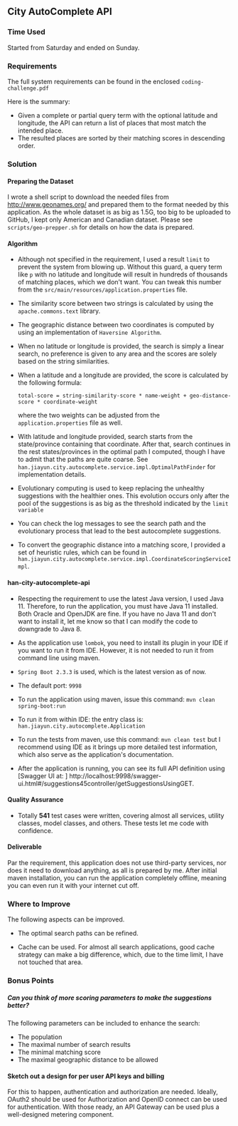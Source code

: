 ## City AutoComplete API

### Time  Used
Started from Saturday and ended on Sunday.

### Requirements

The full system requirements can be found in the enclosed `coding-challenge.pdf`

Here is the summary:
- Given a complete or partial query term with the optional latitude and longitude, the API can
  return a list of places that most match the intended place.
- The resulted places are sorted by their matching scores in descending order.

### Solution

#### Preparing the Dataset

I wrote a shell script to download the needed files from http://www.geonames.org/ and prepared them
to the format needed by this application. As the whole dataset is as big as 1.5G, too big to be
uploaded to GitHub, I kept only American and Canadian dataset. Please see `scripts/geo-prepper.sh`
for details on how the data is prepared.

#### Algorithm

- Although not specified in the requirement, I used a result `limit` to prevent the system from
  blowing up. Without this guard, a query term like `p` with no latitude and longitude will result in
  hundreds of thousands of matching places, which we don't want. You can tweak this number from the
  `src/main/resources/application.properties` file.

- The similarity score between two strings is calculated by using the `apache.commons.text` library.

- The geographic distance between two coordinates is computed by using an implementation of
  `Haversine Algorithm`.
   
- When no latitude or longitude is provided, the search is simply a linear search, no preference is
  given to any area and the scores are solely based on the string similarities.
  
- When a latitude and a longitude are provided, the score is calculated by the following formula:
 
  `total-score = string-similarity-score * name-weight + geo-distance-score * coordinate-weight`
   
  where the two weights can be adjusted from the `application.properties` file as well.
  
- With latitude and longitude provided, search starts from the state/province containing that coordinate.
  After that, search continues in the rest states/provinces in the optimal path I computed, though
  I have to admit that the paths are quite coarse. See `han.jiayun.city.autocomplete.service.impl.OptimalPathFinder`
  for implementation details.
  
- Evolutionary computing is used to keep replacing the unhealthy suggestions with the healthier ones.
  This evolution occurs only after the pool of the suggestions is as big as the threshold indicated
  by the `limit variable`
  
- You can check the log messages to see the search path and the evolutionary process that lead to
  the best autocomplete suggestions.
  
- To convert the geographic distance into a matching score, I provided a set of heuristic rules, which
  can be found in `han.jiayun.city.autocomplete.service.impl.CoordinateScoringServiceImpl`.
 
 #### han-city-autocomplete-api
 
 - Respecting the requirement to use the latest Java version, I used Java 11. Therefore, to run the 
   application, you must have Java 11 installed. Both Oracle and OpenJDK are fine. If you have no
   Java 11 and don't want to install it, let me know so that I can modify the code to downgrade to 
   Java 8.
   
 - As the application use `lombok`, you need to install its plugin in your IDE if you want to run it
   from IDE. However, it is not needed to run it from command line using maven.
   
 - `Spring Boot 2.3.3` is used, which is the latest version as of now. 
 
 - The default port: `9998`
 
 - To run the application using maven, issue this command: `mvn clean spring-boot:run`
 
 - To run it from within IDE: the entry class is: `han.jiayun.city.autocomplete.Application`
 
 - To run the tests from maven, use this command: `mvn clean test` but I recommend using IDE as it 
   brings up more detailed test information, which also serve as the application's documentation.
   
 - After the application is running, you can see its full API definition using [Swagger UI at: ]
   http://localhost:9998/swagger-ui.html#/suggestions45controller/getSuggestionsUsingGET.
 
#### Quality Assurance

- Totally **541** test cases were written, covering almost all services, utility classes, model 
  classes, and others. These tests let me code with confidence.
  
#### Deliverable

Par the requirement, this application does not use third-party services, nor does it need to download
anything, as all is prepared by me. After initial maven installation, you can run the application
completely offline, meaning you can even run it with your internet cut off.
  
### Where to Improve
The following aspects can be improved.
- The optimal search paths can be refined.

- Cache can be used. For almost all search applications, good cache strategy can make a big difference,
  which, due to the time limit, I have not touched that area.
  
### Bonus Points

##### Can you think of more scoring parameters to make the suggestions better?

The following parameters can be included to enhance the search:

- The population
- The maximal number of search results
- The minimal matching score
- The maximal geographic distance to be allowed

#### Sketch out a design for per user API keys and billing

For this to happen, authentication and authorization are needed. Ideally, OAuth2 should be used for 
Authorization and OpenID connect can be used for authentication. With those ready, an API Gateway can
be used plus a well-designed metering component.
